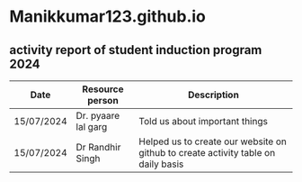 # Manikkumar123.github.io
## activity report of student induction program 2024

| Date | Resource person | Description |
| ----------- | ----------- | ----------- |
| 15/07/2024 | Dr. pyaare lal garg | Told us about important things
| 15/07/2024 | Dr Randhir Singh | Helped us to create our website on github to create activity table on daily basis

